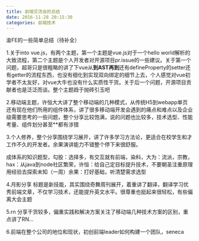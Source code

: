 ```yaml
---
title: 前端交流会的总结
date: 2016-11-28 20:15:30
categories: 前端技术
---
```


渝FE的一些简单总结（待补全）

<!-- more -->
1.关于into vue.js，有两个主题，第一个主题是vue.js对于一个hello world解析的大致流程，第二个主题是个人开发者对开源项目pr.issue的一些建议。关于第一个问题，超哥只是很粗略的讲了下vue从**到AST再到**还有defineProperty的setter还有getter的流程东西，也没有细化到实现双向绑定的细节上去，个人感觉对vue初学者不太友好，对vue大牛也没有什么实质性干货。关于后一个问题，开源项目贡献者也是泛泛而谈。整个主题趋于抛砖引玉吧

2.移动端主题，许恒大大讲了整个移动端的几种模式，从传统H5到webapp单页还有现在他们所用的组件体系，讲了很多移动端开发会遇到的痛点和难点以及企业级需要思考的一些问题，整个分享比较饱满，说的问题也比较多，技术选型、性能考量、组件划分甚至**都有涉猎

3.个人修养，整个分享围绕学习展开，讲了许多学习方法论，更适合在校学生和才工作不久的开发者。余果演讲能力不错整个停下来很舒服。

成体系的知识题型，勾股：选择多，有交互就有前端，染料，大为：流派，宗教，hax：从java到node社区繁荣，许恒：给自己定目标提升技术，不要朝圣注重原理 用经验去探索未知（一周）余果：打好基础，听清楚需求选型 

4.月影分享 标题是新技能，其实围绕奇舞周刊展开，着重讲了翻译，翻译学习优秀前端文章，不仅学习技术，还能提升英文水平。很尊重也挺起来很轻松，有些偏离大会主题

5.rn 分享干货较多，偏重实践和解决方案关注了移动端几种技术方案的区别，重点讲了RN...

6.前端在整个公司的地位和现状，初创前端leader如何构建一个团队，seneca
